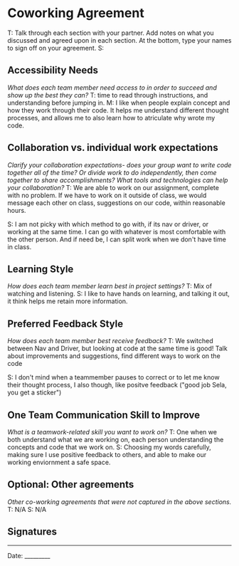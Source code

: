 # Coworking Agreement

T: Talk through each section with your partner. Add notes on what you discussed and agreed upon in each section. At the bottom, type your names to sign off on your agreement.
S:
## Accessibility Needs
*What does each team member need access to in order to succeed and show up the best they can?*
T: time to read through instructions, and understanding before jumping in. 
M: I like when people explain concept and how they work through their code. It helps me understand different thought processes, and allows me to also learn how to atriculate why wrote my code. 


## Collaboration vs. individual work expectations
*Clarify your collaboration expectations- does your group want to write code together all of the time? Or divide work to do independently, then come together to share accomplishments? What tools and technologies can help your collaboration?*
T: We are able to work on our assignment, complete with no problem. If we have to work on it outside of class, we would message each other on class, suggestions on our code, within reasonable hours. 

S: I am not picky with which method to go with, if its nav or driver, or working at the same time. I can go with whatever is most comfortable with the other person. And if need be, I can split work when we don't have time in class.
## Learning Style
*How does each team member learn best in project settings?*
T: Mix of watching and listening. 
S: I like to have hands on learning, and talking it out, it think helps me retain more information.

## Preferred Feedback Style
*How does each team member best receive feedback?*
T: We switched between Nav and Driver, but looking at code at the same time is good! 
Talk about improvements and suggestions, find different ways to work on the code 

S: I don't mind when a teammember pauses to correct or to let me know their thought process, I also though, like positve feedback ("good job Sela, you get a sticker")

## One Team Communication Skill to Improve
*What is a teamwork-related skill you want to work on?*
T: One when we both understand what we are working on, each person understanding the concepts and code that we work on. 
S: Choosing my words carefully, making sure I use positive feedback to others, and able to make our working enviornment a safe space. 

## Optional: Other agreements
*Other co-working agreements that were not captured in the above sections.*
T: N/A 
S: N/A

## Signatures
______________ _______________
Date: _________
